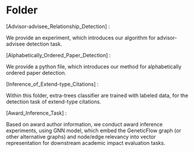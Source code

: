 # Folder

[Advisor-advisee_Relationship_Detection] :

We provide an experiment, which introduces our algorithm for advisor-advisee detection task.

[Alphabetically_Ordered_Paper_Detection] :

We provide a python file, which introduces our method for alphabetically ordered paper detection.

[Inference_of_Extend-type_Citations] :

Within this folder, extra-trees classifier are trained with labeled data, for the detection task of extend-type citations.

[Award_Inference_Task] :

Based on award author information, we conduct award inference experiments, using GNN model, which embed the GeneticFlow graph (or other alternative graphs) and node/edge relevancy into vector representation for downstream academic impact evaluation tasks.

